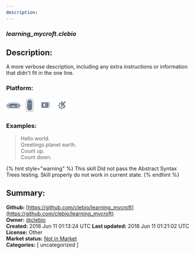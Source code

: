 ```yaml
---
description: 
---
```


### _learning_mycroft.clebio_  
## Description:  
A more verbose description, including any extra instructions or
information that didn't fit in the one line.  
  
### Platform:  
 ![Mark I](../.gitbook/assets/mark-1-icon.png)  ![Mark II](../.gitbook/assets/mark-2-icon.png)  ![Picroft](../.gitbook/assets/picroft-icon.png)  ![plasmoid](../.gitbook/assets/kde.png)   
### Examples:  
> Hello world.  
> Greetings planet earth.  
> Count up.  
> Count down.  
  
{% hint style="warning" %}
This skill Did not pass the Abstract Syntax Trees testing. Skill properly do not work in current state.
{% endhint %}
  
## Summary:  
**Github:** [https://github.com/clebio/learning_mycroft](https://github.com/clebio/learning_mycroft)  
**Owner:** [@clebio](https://github.com/clebio)  
**Created:** 2018 Jun 11 01:13:24 UTC  **Last updated:** 2018 Jun 11 01:21:02 UTC  
**License:** Other  
**Market status:** [Not in Market](https://market.mycroft.ai/skill/)  
**Categories:** [ uncategorized ]   
